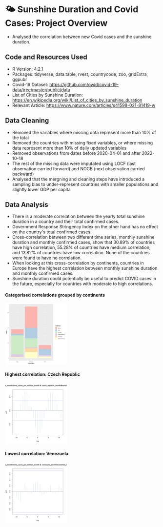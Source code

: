 # :sun_behind_small_cloud: Sunshine Duration and Covid Cases: Project Overview
* Analysed the correlation between new Covid cases and the sunshine duration.

## Code and Resources Used
* R Version: 4.2.1
* Packages: tidyverse, data.table, rvest, countrycode, zoo, gridExtra, ggpubr
* Covid-19 Dataset: https://github.com/owid/covid-19-data/tree/master/public/data
* List of Cities by Sunshine Duration: https://en.wikipedia.org/wiki/List_of_cities_by_sunshine_duration
* Relevant Article: https://www.nature.com/articles/s41598-021-81419-w

## Data Cleaning
* Removed the variables where missing data represent more than 10% of the total
* Removed the countries with missing fixed variables, or where missing data represent more than 10% of daily updated variables
* Removed observations from dates before 2020-04-01 and after 2022-10-18
* The rest of the missing data were imputated using LOCF (last observation carried forward) and NOCB (next observation carried backward)
* Analysed that the mergning and cleaning steps have introduced a sampling bias to under-represent countries with smaller populations and slightly lower GDP per capita

## Data Analysis
* There is a moderate correlation between the yearly total sunshine duration in a country and their total confirmed cases.
* Government Response Stringency Index on the other hand has no effect on the country's total confirmed cases.
* Cross-correlation between two different time series, monthly sunshine duration and monthly confirmed cases, show that 30.89% of countries have high correlation, 55.28% of countries have medium correlation, and 13.82% of countries have low correlation. None of the countries were found to have no correlation.
* When looking at this cross-correlation by continents, countries in Europe have the highest correlation between monthly sunshine duration and monthly confirmed cases.
* Sunshine duration could potentially be useful to predict COVID cases in the future, especially for countries with moderate to high correlations.

#### Categorised correlations grouped by continents
<img src="https://github.com/ayanoyamamoto0/assignments_2022-2023/blob/main/working_with_data_1/correlation_bar.png" width=40% height=40%>

#### Highest correlation: Czech Republic
<img src="https://github.com/ayanoyamamoto0/assignments_2022-2023/blob/main/working_with_data_1/czech_republic_cross_correlation.png" width=40% height=40%>

#### Lowest correlation: Venezuela
<img src="https://github.com/ayanoyamamoto0/assignments_2022-2023/blob/main/working_with_data_1/venezuela_cross_correlation.png" width=40% height=40%>
